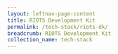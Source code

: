 ```yaml
---
layout: leftnav-page-content
title: RIOTS Development Kit
permalink: /tech-stack/riots-dk/
breadcrumb: RIOTS Development Kit
collection_name: tech-stack
---
```

